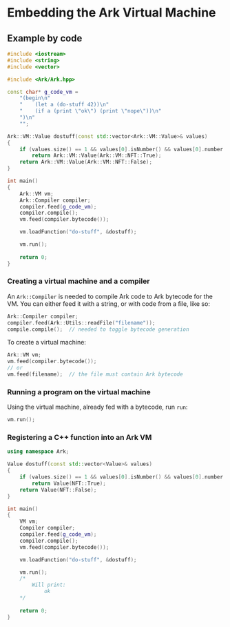 # Embedding the Ark Virtual Machine

## Example by code

```cpp
#include <iostream>
#include <string>
#include <vector>

#include <Ark/Ark.hpp>

const char* g_code_vm =
    "(begin\n"
    "    (let a (do-stuff 42))\n"
    "    (if a (print \"ok\") (print \"nope\"))\n"
    ")\n"
    "";

Ark::VM::Value dostuff(const std::vector<Ark::VM::Value>& values)
{
    if (values.size() == 1 && values[0].isNumber() && values[0].number() == 42)
        return Ark::VM::Value(Ark::VM::NFT::True);
    return Ark::VM::Value(Ark::VM::NFT::False);
}

int main()
{
    Ark::VM vm;
    Ark::Compiler compiler;
    compiler.feed(g_code_vm);
    compiler.compile();
    vm.feed(compiler.bytecode());

    vm.loadFunction("do-stuff", &dostuff);

    vm.run();
    
    return 0;
}
```

### Creating a virtual machine and a compiler

An `Ark::Compiler` is needed to compile Ark code to Ark bytecode for the VM. You can either feed it with a string, or with code from a file, like so:

```cpp
Ark::Compiler compiler;
compiler.feed(Ark::Utils::readFile("filename"));
compile.compile();  // needed to toggle bytecode generation
```

To create a virtual machine:

```cpp
Ark::VM vm;
vm.feed(compiler.bytecode());
// or
vm.feed(filename);  // the file must contain Ark bytecode
```

### Running a program on the virtual machine

Using the virtual machine, already fed with a bytecode, run `run`:

```cpp
vm.run();
```

### Registering a C++ function into an Ark VM

```cpp
using namespace Ark;

Value dostuff(const std::vector<Value>& values)
{
    if (values.size() == 1 && values[0].isNumber() && values[0].number() == 42)
        return Value(NFT::True);
    return Value(NFT::False);
}

int main()
{
    VM vm;
    Compiler compiler;
    compiler.feed(g_code_vm);
    compiler.compile();
    vm.feed(compiler.bytecode());

    vm.loadFunction("do-stuff", &dostuff);

    vm.run();
    /*
        Will print:
            ok
    */
    
    return 0;
}
```
